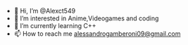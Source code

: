 - 👋 Hi, I’m @Alexct549
- 👀 I’m interested in Anime,Videogames and coding
- 🌱 I’m currently learning C++
- 📫 How to reach me alessandrogamberoni09@gmail.com

<!---
Alexct549/Alexct549 is a ✨ special ✨ repository because its `README.md` (this file) appears on your GitHub profile.
You can click the Preview link to take a look at your changes.
--->
